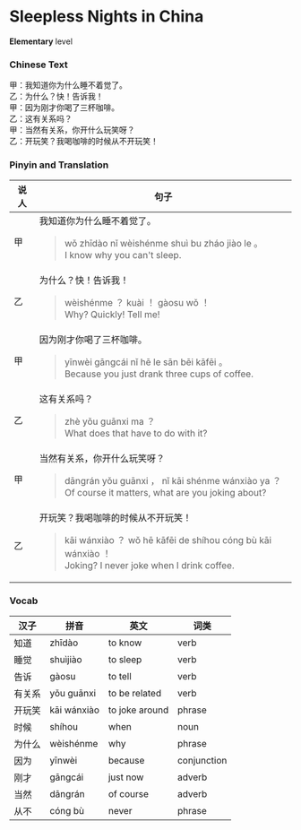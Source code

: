 # Sleepless Nights in China
**Elementary** level
### Chinese Text
甲：我知道你为什么睡不着觉了。<br />乙：为什么？快！告诉我！<br />甲：因为刚才你喝了三杯咖啡。<br />乙：这有关系吗？<br />甲：当然有关系，你开什么玩笑呀？<br />乙：开玩笑？我喝咖啡的时候从不开玩笑！

### Pinyin and Translation
|说人|句子|
|----|----|
|甲|我知道你为什么睡不着觉了。<blockquote>wǒ zhīdào nǐ wèishénme shuì bu zháo jiào le 。<br />I know why you can't sleep.</blockquote>|
|乙|为什么？快！告诉我！<blockquote>wèishénme ？ kuài ！ gàosu wǒ ！<br />Why? Quickly! Tell me!</blockquote>|
|甲|因为刚才你喝了三杯咖啡。<blockquote>yīnwèi gāngcái nǐ hē le sān bēi kāfēi 。<br />Because you just drank three cups of coffee.</blockquote>|
|乙|这有关系吗？<blockquote>zhè yǒu guānxi ma ？<br />What does that have to do with it?</blockquote>|
|甲|当然有关系，你开什么玩笑呀？<blockquote>dāngrán yǒu guānxi ， nǐ kāi shénme wánxiào ya ？<br />Of course it matters, what are you joking about?</blockquote>|
|乙|开玩笑？我喝咖啡的时候从不开玩笑！<blockquote>kāi wánxiào ？ wǒ hē kāfēi de shíhou cóng bù kāi wánxiào ！<br />Joking? I never joke when I drink coffee.</blockquote>|
### Vocab
|汉子|拼音|英文|词类|
|----|----|----|----|
|知道|zhīdào|to know|verb|
|睡觉|shuìjiào|to sleep|verb|
|告诉|gàosu|to tell|verb|
|有关系|yǒu guānxi|to be related|verb|
|开玩笑|kāi wánxiào|to joke around|phrase|
|时候|shíhou|when|noun|
|为什么|wèishénme|why|phrase|
|因为|yīnwèi|because|conjunction|
|刚才|gāngcái|just now|adverb|
|当然|dāngrán|of course|adverb|
|从不|cóng bù|never|phrase|
